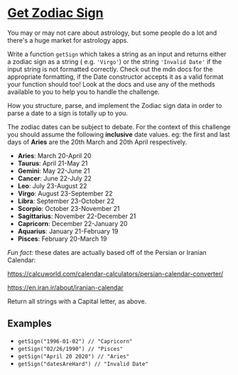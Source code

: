 # [Get Zodiac Sign](https://edstem.org/au/courses/8571/challenges/70272)

You may or may not care about astrology, but some people do a lot and there's a huge market for astrology apps.

Write a function `getSign` which takes a string as an input and returns either a zodiac sign as a string ( e.g. `'Virgo'`) or the string `'Invalid Date'` if the input string is not formatted correctly. Check out the mdn docs for the appropriate formatting, if the Date constructor accepts it as a valid format your function should too! Look at the docs and use any of the methods available to you to help you to handle the challenge.

How you structure, parse, and implement the Zodiac sign data in order to parse a date to a sign is totally up to you.

The zodiac dates can be subject to debate. For the context of this challenge you should assume the following **inclusive** date values. eg: the first and last days of **Aries** are the 20th March and 20th April respectively.

- **Aries**: March 20-April 20
- **Taurus**: April 21-May 21
- **Gemini**: May 22-June 21
- **Cancer**: June 22-July 22
- **Leo**: July 23-August 22
- **Virgo**: August 23-September 22
- **Libra**: September 23-October 22
- **Scorpio**: October 23-November 21
- **Sagittarius**: November 22-December 21
- **Capricorn**: December 22-January 20
- **Aquarius**: January 21-February 19
- **Pisces**: February 20-March 19

_Fun fact:_ these dates are actually based off of the Persian or Iranian Calendar:

https://calcuworld.com/calendar-calculators/persian-calendar-converter/

https://en.iran.ir/about/iranian-calendar

Return all strings with a Capital letter, as above.

## Examples

- `getSign("1996-01-02") // "Capricorn"`
- `getSign("02/26/1990") // "Pisces"`
- `getSign("April 20 2020") // "Aries"`
- `getSign("datesAreHard") // "Invalid Date"`
